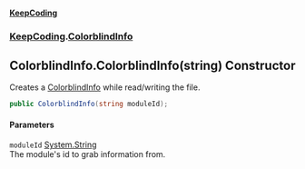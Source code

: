 #### [KeepCoding](index.md 'index')
### [KeepCoding](KeepCoding.md 'KeepCoding').[ColorblindInfo](ColorblindInfo.md 'KeepCoding.ColorblindInfo')
## ColorblindInfo.ColorblindInfo(string) Constructor
Creates a [ColorblindInfo](ColorblindInfo.md 'KeepCoding.ColorblindInfo') while read/writing the file.  
```csharp
public ColorblindInfo(string moduleId);
```
#### Parameters
<a name='KeepCoding.ColorblindInfo.ColorblindInfo(string).moduleId'></a>
`moduleId` [System.String](https://docs.microsoft.com/en-us/dotnet/api/System.String 'System.String')  
The module's id to grab information from.
  
